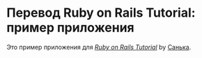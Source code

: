 # Перевод Ruby on Rails Tutorial: пример приложения

Это пример приложения для
[*Ruby on Rails Tutorial*](https://vk.com/im?peers=142972499_260133452)
by [Санька](https://vk.com/im?peers=142972499_260133452).